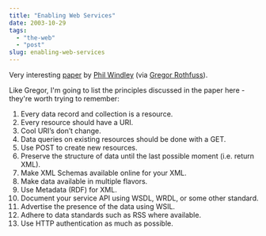 ```yaml
---
title: "Enabling Web Services"
date: 2003-10-29
tags: 
  - "the-web"
  - "post"
slug: enabling-web-services
---
```


Very interesting [paper](http://www.windley.com/docs/EnablingWebServices.pdf) by [Phil Windley](http://www.windley.com/) (via [Gregor Rothfuss](http://greg.abstrakt.ch/archives/001438.html)).

Like Gregor, I'm going to list the principles discussed in the paper here - they're worth trying to remember:

1. Every data record and collection is a resource.
2. Every resource should have a URI.
3. Cool URI’s don’t change.
4. Data queries on existing resources should be done with a GET.
5. Use POST to create new resources.
6. Preserve the structure of data until the last possible moment (i.e. return XML).
7. Make XML Schemas available online for your XML.
8. Make data available in multiple flavors.
9. Use Metadata (RDF) for XML.
10. Document your service API using WSDL, WRDL, or some other standard.
11. Advertise the presence of the data using WSIL.
12. Adhere to data standards such as RSS where available.
13. Use HTTP authentication as much as possible.
